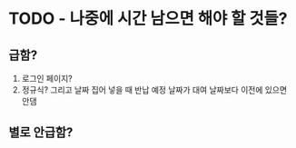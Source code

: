 # TODO - 나중에 시간 남으면 해야 할 것들?

## 급함?
1. 로그인 페이지?
2. 정규식? 그리고 날짜 집어 넣을 때 반납 예정 날짜가 대여 날짜보다 이전에 있으면 안댐

## 별로 안급함?
